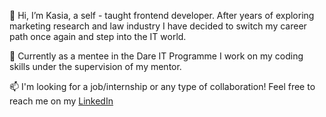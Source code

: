 👋   Hi, I’m Kasia, a self - taught frontend developer. After years of exploring marketing research and law industry I have decided to switch my career      path once again and step into the IT world.  

🌱 Currently as a mentee in the Dare IT Programme I work on my coding skills under the supervision of my mentor.  
<!-- 👀 I’m interested in --->
📫 I'm looking for a job/internship or any type of collaboration! Feel free to reach me on my <a href="https://www.linkedin.com/in/katarzynasiemionczyk/">LinkedIn</a> 

<!---
pizgo/pizgo is a ✨ special ✨ repository because its `README.md` (this file) appears on your GitHub profile.
You can click the Preview link to take a look at your changes.
--->
